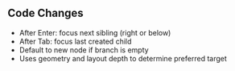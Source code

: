 ## Code Changes

- After Enter: focus next sibling (right or below)
- After Tab: focus last created child
- Default to new node if branch is empty
- Uses geometry and layout depth to determine preferred target
